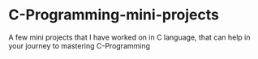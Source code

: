 # C-Programming-mini-projects
A few mini projects that I have worked on in C language, that can help in your journey to mastering C-Programming
